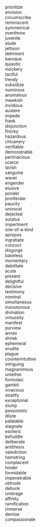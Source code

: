 prioritize  
envision  
circumscribe  
reminiscent  
symmetrical  
overthrow  
juvenile  
elude  
jettison  
detriment  
baroque  
quixotic  
mockery  
tactful  
trendy  
subsidize  
numinous  
anomalous  
mawkish  
invidious  
austere  
impede  
frank  
disjunction  
finicky  
hazardous  
chicanery  
verifiable  
demonstrable  
pertinacious  
scarce  
lavish  
sanguine  
waver  
engender  
elusive  
ponder  
proliferate  
paucity  
univocal  
dejected  
surplus  
impertinent  
one-of-a-kind  
apropos  
ingratiate  
concoct  
disgorge  
baseless  
momentary  
debilitate  
acute  
present  
delightful  
decisive  
testimony  
nominal  
simultaneous  
monotonous  
divination  
virtuosity  
manifest  
purview  
annex  
shriek  
ephemeral  
erudite  
plague  
counterintuitive  
intriguing  
magnanimous  
untether  
formulaic  
gambit  
vivacious  
stratify  
exceptional  
slump  
pessimistic  
dilute  
palatable  
stagnate  
esoteric  
befuddle  
deliberate  
antithesis  
valediction  
hamstring  
complacent  
hinder  
formidable  
impenetrable  
obtrude  
debunk  
umbrage  
affinity  
ramification  
immerse  
demise  
compassionate  
